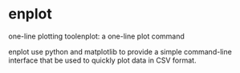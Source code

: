enplot
======

one-line plotting toolenplot: a one-line plot command

enplot use python and matplotlib to provide a simple command-line interface
that be used to quickly plot data in CSV format.
